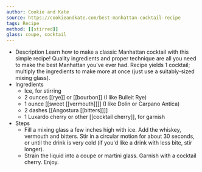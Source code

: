 ```yaml
---
author: Cookie and Kate
source: https://cookieandkate.com/best-manhattan-cocktail-recipe
tags: Recipe
method: [[stirred]] 
glass: coupe, cocktail
---
```


- Description
  Learn how to make a classic Manhattan cocktail with this simple recipe! Quality ingredients and proper technique are all you need to make the best Manhattan you've ever had. Recipe yields 1 cocktail; multiply the ingredients to make more at once (just use a suitably-sized mixing glass).
- Ingredients
	- Ice, for stirring
	- 2 ounces [[rye]] or [[bourbon]] (I like Bulleit Rye)
	- 1 ounce [[sweet [[vermouth]]]] (I like Dolin or Carpano Antica)
	- 2 dashes [[Angostura [[bitters]]]]
	- 1 Luxardo cherry or other [[cocktail cherry]], for garnish
- Steps
	- Fill a mixing glass a few inches high with ice. Add the whiskey, vermouth and bitters. Stir in a circular motion for about 30 seconds, or until the drink is very cold (if you'd like a drink with less bite, stir longer).
	- Strain the liquid into a coupe or martini glass. Garnish with a cocktail cherry. Enjoy.